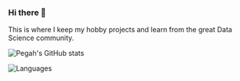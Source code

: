 ### Hi there 👋

This is where I keep my hobby projects and learn from the great Data Science community.

![Pegah's GitHub stats](https://github-readme-stats.vercel.app/api?username=pegah-pooya&show_icons=true&theme=radical&hide=contribs,stars)

![Languages](https://github-readme-stats.vercel.app/api/top-langs/?username=pegah-pooya)

<!--
**pegah-pooya/pegah-pooya** is a ✨ _special_ ✨ repository because its `README.md` (this file) appears on your GitHub profile.

Here are some ideas to get you started:

- 🔭 I’m currently working on ...
- 🌱 I’m currently learning ...
- 👯 I’m looking to collaborate on ...
- 🤔 I’m looking for help with ...
- 💬 Ask me about ...
- 📫 How to reach me: ...
- 😄 Pronouns: ...
- ⚡ Fun fact: ...
-->
